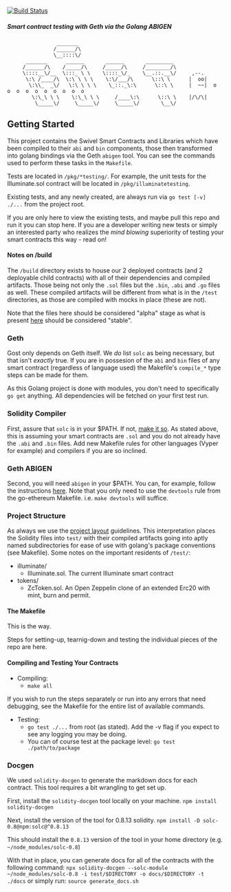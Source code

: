 [![Build Status](https://travis-ci.com/Swivel-Finance/gost.svg?token=mHzJQzb11WHSPwztZw8B&branch=main)](https://travis-ci.com/Swivel-Finance/gost)
##### Smart contract testing with Geth via the Golang ABIGEN
```
                _______                                 
               /______/\                                
               \__::::\/                                
      _______      ______       ______       _________  
     /______/\    /_____/\     /_____/\     /________/\ 
     \::::__\/__  \:::_ \ \    \::::_\/_    \__.::.__\/     ,--.
      \:\ /____/\  \:\ \ \ \    \:\/___/\      \::\ \      |  oo|
       \:\\_  _\/   \:\ \ \ \    \_::._\:\      \::\ \     |  ~~|  o  o  o  o  o  o  o  o  o  o  
        \:\_\ \ \    \:\_\ \ \     /____\:\      \::\ \    |/\/\|
         \_____\/     \_____\/     \_____\/       \__\/ 
```
## Getting Started
This project contains the Swivel Smart Contracts and Libraries which have been compiled to their `abi` and `bin` components, those then transformed into
golang bindings via the Geth `abigen` tool. You can see the commands used to perform these tasks in the `Makefile`.

Tests are located in `/pkg/*testing/`. For example, the unit tests for the Illuminate.sol contract will be located in `/pkg/illuminatetesting`. 

Existing tests, and any newly created, are always run via `go test [-v] ./...` from the project root.

If you are only here to view the existing tests, and maybe pull this repo and run it you can stop here. If you are a developer writing new tests or simply
an interested party who realizes the *mind blowing* superiority of testing your smart contracts this way - read on!

#### Notes on /build
The `/build` directory exists to house our 2 deployed contracts (and 2 deployable child contracts) with all of their dependencies and compiled artifacts. Those being not only the `.sol` files but the
`.bin`, `.abi` and `.go` files as well. These compiled artifacts will be different from what is in the `/test` directories, as those are compiled with mocks in place (these are not).

Note that the files here should be considered "alpha" stage as what is present [here](https://github.com/Swivel-Finance/swivel/tree/main/contracts) should be considered "stable".

### Geth
Gost only depends on Geth itself. We _do_ list `solc` as being necessary, but that isn't _exactly_ true.
If you are in possesion of the `abi` and `bin` files of any smart contract (regardless of language used) the
Makefile's `compile_*` type steps can be made for them. 

As this Golang project is done with modules, you don't need to specifically `go get` anything. All dependencies will be fetched on your first test run.

### Solidity Compiler
First, assure that `solc` is in your $PATH. If not, [make it so](https://docs.soliditylang.org/en/v0.8.0/installing-solidity.html). As stated above,
this is assuming your smart contracts are `.sol` and you do not already have the `.abi` and `.bin` files. Add new Makefile rules for other languages
(Vyper for example) and compilers if you are so inclined.

### Geth ABIGEN
Second, you will need `abigen` in your $PATH. You can, for example, follow the instructions [here](https://github.com/ethereum/go-ethereum).
Note that you only need to use the `devtools` rule from the go-ethereum Makefile. i.e. `make devtools` will suffice.

### Project Structure
As always we use the [project layout](https://github.com/golang-standards/project-layout) guidelines. This interpretation places the
Solidity files into `test/` with their compiled artifacts going into aptly named subdirectories for ease of use with
golang's package conventions (see Makefile). Some notes on the important residents of `/test/`:

* illuminate/
  * Illuminate.sol. The current Illuminate smart contract
* tokens/
  * ZcToken.sol. An Open Zeppelin clone of an extended Erc20 with mint, burn and permit.

#### The Makefile
This is the way.

Steps for setting-up, tearnig-down and testing the individual pieces of the repo are here.

#### Compiling and Testing Your Contracts
* Compiling:
  * `make all`

If you wish to run the steps separately or run into any errors that need debugging, see the Makefile for the entire list of available commands.

* Testing:
    * `go test ./...` from root (as stated). Add the -v flag if you expect to see any logging you may be doing.
    * You can of course test at the package level: `go test ./path/to/package`

### Docgen
We used `solidity-docgen` to generate the markdown docs for each contract. This
tool requires a bit wrangling to get set up.

First, install the `solidity-docgen` tool locally on your machine.
`npm install solidity-docgen`

Next, install the version of the tool for 0.8.13 solidity.
`npm install -D solc-0.8@npm:solc@^0.8.13`

This should install the `0.8.13` version of the tool in your home directory 
(e.g. `~/node_modules/solc-0.8`)

With that in place, you can generate docs for all of the contracts with the 
following command:
`npx solidity-docgen --solc-module ~/node_modules/solc-0.8 -i test/$DIRECTORY -o docs/$DIRECTORY -t ./docs`
or simply run:
`source generate_docs.sh`